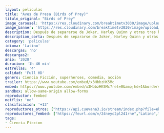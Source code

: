 ```yaml
---
layout: peliculas
title: "Aves de Presa (Birds of Prey)"
titulo_original: "Birds of Prey"
image_carousel: 'https://res.cloudinary.com/breaktimetv3030/image/upload/v1581305113/AVES-PRESA-min_s5fm8l.jpg'
image_banner: 'https://res.cloudinary.com/breaktimetv3030/image/upload/v1581305115/harleyquinn-min_ew7bnn.jpg'
description: Después de separarse de Joker, Harley Quinn y otras tres heroínas (Canario Negro, Cazadora y Renée Montoya) unen sus fuerzas para salvar a una niña (Cassandra Cain) del malvado rey del crimen Máscara Negra.
description_corta: Después de separarse de Joker, Harley Quinn y otras tres heroínas (Canario Negro, Cazadora y Renée Montoya) unen sus fuerzas para salvar a una niña (Cassandra Cain) del malvado rey del crimen Máscara Negra.
category: 'peliculas'
idioma: 'Latino'
descargas: 'no'
descargas2:
anio: '2020'
duracion: '1h 46 min'
estrellas: '4'
calidad: 'Full HD'
genero: Ciencia Ficción, superheroes, comedia, acción
trailer: https://www.youtube.com/embed/x3HbbzHK5Mc
embed: https://www.youtube.com/embed/x3HbbzHK5Mc?rel=0&amp;hd=1&border=0&wmode=opaque&enablejsapi=1&modestbranding=1&controls=1&showinfo=1
sandbox: allow-same-origin allow-forms
reproductor: fembed
netflix: 'no'
clasificacion: '+12'
reproductores_otros: ["https://api.cuevana3.io/stream/index.php?file=ek5lbm9xYWNrS0xYMTZLa2xNbkdvY3ZTb3BtZng4TGp6ZFpobGFMUGtOelcwcUZmbWRIVzRkakVuS0JnbEplcG1KUnNZSlRTMGViVTBxZGdsdEhPb3B1VVpvRnB0TTZvcUpTQVlLRFNsWmJheEorYmw5R2wyTmZIbUd4a2w1bW9tSnRqYW1hVQ","Latino","https://player.premiumstream.live/player.php?id=MTk3Ng","Latino","https://gdriveplayer.me/embed2.php?link=8wWQ%252B3L1nJoePejw3JmG1gaaWZcLs9Rn%252F1yPxpMegyzhyeLtlG5XEfmVQkTVkWsNKehl%252Bk8MKyzThhkNyDR0wRoCe6oq7musK6ccRfbAL%252BAGSX6JauyxaYCgkkHK5NBz0HMzTMRlbdlNyuJjL7vl6BnMHStcJt9ZIDitbNmjwlUIMM88hqZ6rQtptDWKF0q%252FO1COF6HQHLhVPRz11V%252FCLR","Latino","https://vidfast.co/embed-60o4squ14gup.html","Latino","https://jawcloud.co/embed-kbp8gv5wcrr5.html","Latino"]
reproductores_fembed: ["https://feurl.com/v/24neyc2pl241rne","Latino","https://feurl.com/v/13er2bj-53jx8dn","Latino"]
tags:
- Ciencia-Ficcion
---
```













